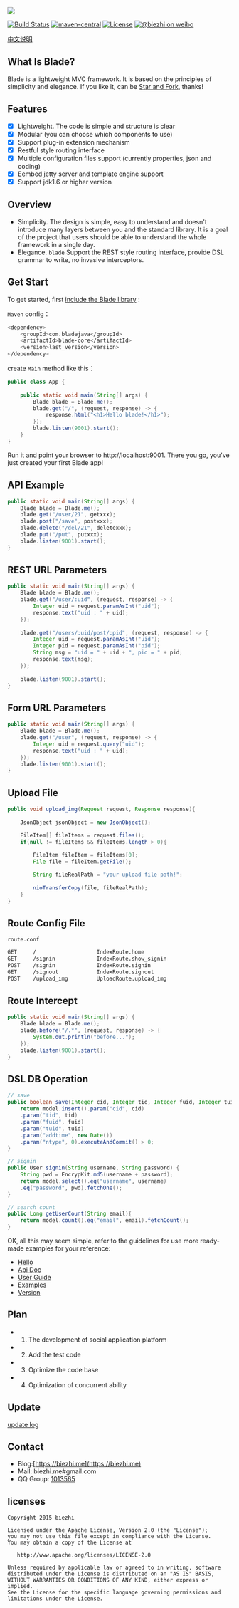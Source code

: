
[![](https://dn-biezhi.qbox.me/LOGO_BIG.png)](http://bladejava.com)

[![Build Status](https://img.shields.io/travis/biezhi/blade.svg?style=flat-square)](https://travis-ci.org/biezhi/blade)
[![maven-central](https://img.shields.io/maven-central/v/com.bladejava/blade-core.svg?style=flat-square)](http://search.maven.org/#search%7Cga%7C1%7Cg%3A%22com.bladejava%22)
[![License](https://img.shields.io/badge/license-Apache%202-4EB1BA.svg?style=flat-square)](https://www.apache.org/licenses/LICENSE-2.0.html)
[![@biezhi on weibo](https://img.shields.io/badge/weibo-%40biezhi-red.svg?style=flat-square)](http://weibo.com/u/5238733773)

[中文说明](https://github.com/biezhi/blade/blob/master/README_CN.md)

## What Is Blade?

Blade is a lightweight MVC framework. It is based on the principles of simplicity and elegance. 
If you like it, can be [Star and Fork](https://github.com/biezhi/blade), thanks!

## Features

* [x] Lightweight. The code is simple and structure is clear
* [x] Modular (you can choose which components to use)
* [x] Support plug-in extension mechanism
* [x] Restful style routing interface
* [x] Multiple configuration files support (currently properties, json and coding)
* [x] Eembed jetty server and template engine support
* [x] Support jdk1.6 or higher version

## Overview

* Simplicity. The design is simple, easy to understand and doesn't introduce many layers between you and the standard library. It is a goal of the project that users should be able to understand the whole framework in a single day.
* Elegance. `blade` Support the REST style routing interface, provide DSL grammar to write, no invasive interceptors.

## Get Start

To get started, first [include the Blade library](http://bladejava.com/docs/intro/getting_start) :

`Maven` config：

```sh
<dependency>
	<groupId>com.bladejava</groupId>
	<artifactId>blade-core</artifactId>
	<version>last_version</version>
</dependency>
```

create `Main` method like this：

```java
public class App {
	
	public static void main(String[] args) {
		Blade blade = Blade.me();
		blade.get("/", (request, response) -> {
			response.html("<h1>Hello blade!</h1>");
		});
		blade.listen(9001).start();
	}
}
```

Run it and point your browser to http://localhost:9001. There you go, you've just created your first Blade app!

## API Example

```java
public static void main(String[] args) {
	Blade blade = Blade.me();
	blade.get("/user/21", getxxx);
	blade.post("/save", postxxx);
	blade.delete("/del/21", deletexxx);
	blade.put("/put", putxxx);
	blade.listen(9001).start();
}
```

## REST URL Parameters

```java
public static void main(String[] args) {
	Blade blade = Blade.me();
	blade.get("/user/:uid", (request, response) -> {
		Integer uid = request.paramAsInt("uid");
		response.text("uid : " + uid);
	});
	
	blade.get("/users/:uid/post/:pid", (request, response) -> {
		Integer uid = request.paramAsInt("uid");
		Integer pid = request.paramAsInt("pid");
		String msg = "uid = " + uid + ", pid = " + pid;
		response.text(msg);
	});
	
	blade.listen(9001).start();
}
```

## Form URL Parameters

```java
public static void main(String[] args) {
	Blade blade = Blade.me();
	blade.get("/user", (request, response) -> {
		Integer uid = request.query("uid");
		response.text("uid : " + uid);
	});
	blade.listen(9001).start();
}
```

## Upload File

```java
public void upload_img(Request request, Response response){
		
	JsonObject jsonObject = new JsonObject();

	FileItem[] fileItems = request.files();
	if(null != fileItems && fileItems.length > 0){
		
		FileItem fileItem = fileItems[0];
		File file = fileItem.getFile();

		String fileRealPath = "your upload file path!";
		
		nioTransferCopy(file, fileRealPath);
	}
}
```

## Route Config File

`route.conf`

```sh
GET		/					IndexRoute.home
GET		/signin				IndexRoute.show_signin
POST	/signin				IndexRoute.signin
GET		/signout			IndexRoute.signout
POST	/upload_img			UploadRoute.upload_img
```

## Route Intercept

```java
public static void main(String[] args) {
	Blade blade = Blade.me();
	blade.before("/.*", (request, response) -> {
		System.out.println("before...");
	});
	blade.listen(9001).start();
}
```

## DSL DB Operation

```java
// save
public boolean save(Integer cid, Integer tid, Integer fuid, Integer tuid) {
    return model.insert().param("cid", cid)
    .param("tid", tid)
    .param("fuid", fuid)
    .param("tuid", tuid)
    .param("addtime", new Date())
    .param("ntype", 0).executeAndCommit() > 0;
}

// signin
public User signin(String username, String password) {
    String pwd = EncrypKit.md5(username + password);
    return model.select().eq("username", username)
    .eq("password", pwd).fetchOne();
}

// search count
public Long getUserCount(String email){
    return model.count().eq("email", email).fetchCount();
}
```

OK, all this may seem simple, refer to the guidelines for use more ready-made examples for your reference:

+ [Hello](https://github.com/bladejava/hello)
+ [Api Doc](http://bladejava.com/apidocs)
+ [User Guide](http://bladejava.com/docs)
+ [Examples](https://github.com/bladejava)
+ [Version](LAST_VERSION.md)

## Plan

- 1. The development of social application platform
- 2. Add the test code
- 3. Optimize the code base
- 4. Optimization of concurrent ability
	
## Update

[update log](https://github.com/biezhi/blade/blob/master/UPDATE_LOG.md)

## Contact

- Blog:[https://biezhi.me](https://biezhi.me)
- Mail: biezhi.me#gmail.com
- QQ Group: [1013565](http://shang.qq.com/wpa/qunwpa?idkey=932642920a5c0ef5f1ae902723c4f168c58ea63f3cef1139e30d68145d3b5b2f)

## licenses

```
Copyright 2015 biezhi

Licensed under the Apache License, Version 2.0 (the "License");
you may not use this file except in compliance with the License.
You may obtain a copy of the License at

   http://www.apache.org/licenses/LICENSE-2.0

Unless required by applicable law or agreed to in writing, software
distributed under the License is distributed on an "AS IS" BASIS,
WITHOUT WARRANTIES OR CONDITIONS OF ANY KIND, either express or implied.
See the License for the specific language governing permissions and
limitations under the License.
```

